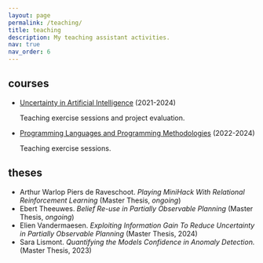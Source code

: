 ```yaml
---
layout: page
permalink: /teaching/
title: teaching
description: My teaching assistant activities.
nav: true
nav_order: 6
---
```


## courses

- [Uncertainty in Artificial Intelligence](https://onderwijsaanbod.kuleuven.be/syllabi/e/H02D2AE.htm#activetab=doelstellingen_idm4940784) (2021-2024)
  <p>Teaching exercise sessions and project evaluation.</p>
- [Programming Languages and Programming Methodologies](https://onderwijsaanbod.kuleuven.be/syllabi/e/H02A3AE.htm#activetab=doelstellingen_idp107600) (2022-2024)
  <p>Teaching exercise sessions.</p>

## theses

- Arthur Warlop Piers de Raveschoot. _Playing MiniHack With Relational Reinforcement Learning_ (Master Thesis, _ongoing_)
- Ebert Theeuwes. _Belief Re-use in Partially Observable Planning_ (Master Thesis, _ongoing_)
- Elien Vandermaesen. _Exploiting Information Gain To Reduce Uncertainty in Partially Observable Planning_ (Master Thesis, 2024)
- Sara Lismont. _Quantifying the Models Confidence in Anomaly Detection._ (Master Thesis, 2023)

